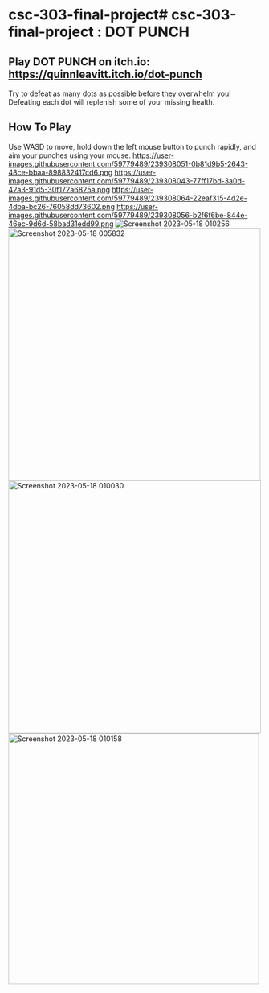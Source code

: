 # csc-303-final-project# csc-303-final-project : DOT PUNCH
## Play DOT PUNCH on itch.io: https://quinnleavitt.itch.io/dot-punch

Try to defeat as many dots as possible before they overwhelm you! Defeating each dot will replenish some of your missing health.

## How To Play
Use WASD to move, hold down the left mouse button to punch rapidly, and aim your punches using your mouse.
https://user-images.githubusercontent.com/59779489/239308051-0b81d9b5-2643-48ce-bbaa-898832417cd6.png
https://user-images.githubusercontent.com/59779489/239308043-77ff17bd-3a0d-42a3-91d5-30f172a6825a.png
https://user-images.githubusercontent.com/59779489/239308064-22eaf315-4d2e-4dba-bc26-76058dd73602.png
https://user-images.githubusercontent.com/59779489/239308056-b2f6f6be-844e-46ec-9d6d-58bad31edd99.png
![Screenshot 2023-05-18 010256](https://github.com/QuinnLeavitt/csc-303-final-project/assets/59779489/77ff17bd-3a0d-42a3-91d5-30f172a6825a)
<img width="502" alt="Screenshot 2023-05-18 005832" src="https://github.com/QuinnLeavitt/csc-303-final-project/assets/59779489/0b81d9b5-2643-48ce-bbaa-898832417cd6">
<img width="503" alt="Screenshot 2023-05-18 010030" src="https://github.com/QuinnLeavitt/csc-303-final-project/assets/59779489/b2f6f6be-844e-46ec-9d6d-58bad31edd99">
<img width="499" alt="Screenshot 2023-05-18 010158" src="https://github.com/QuinnLeavitt/csc-303-final-project/assets/59779489/22eaf315-4d2e-4dba-bc26-76058dd73602">
